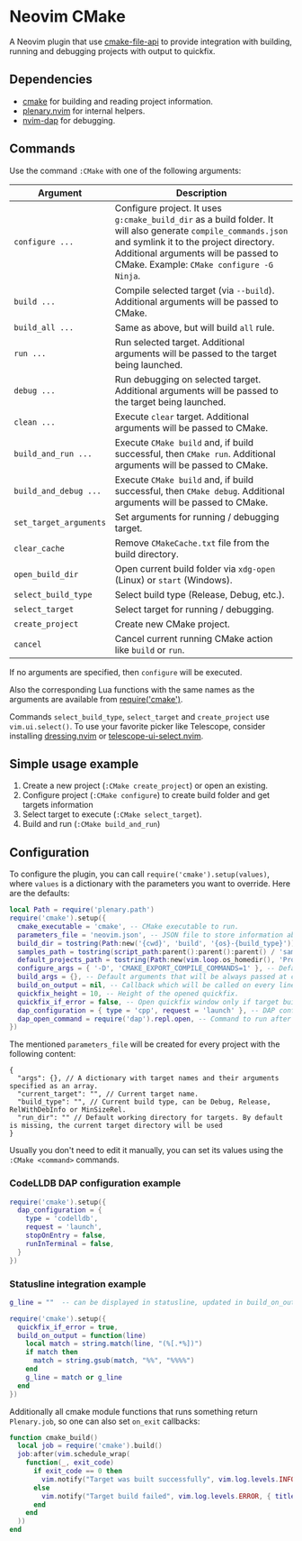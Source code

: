 # Neovim CMake

A Neovim plugin that use [cmake-file-api](https://cmake.org/cmake/help/latest/manual/cmake-file-api.7.html#codemodel-version-2) to provide integration with building, running and debugging projects with output to quickfix.

## Dependencies

- [cmake](https://cmake.org) for building and reading project information.
- [plenary.nvim](https://github.com/nvim-lua/plenary.nvim) for internal helpers.
- [nvim-dap](https://github.com/mfussenegger/nvim-dap) for debugging.

## Commands

Use the command `:CMake` with one of the following arguments:

| Argument               | Description                                                                                                                                                                                                                                 |
| ---------------------- | ------------------------------------------------------------------------------------------------------------------------------------------------------------------------------------------------------------------------------------------- |
| `configure ...`        | Configure project. It uses `g:cmake_build_dir` as a build folder. It will also generate `compile_commands.json` and symlink it to the project directory. Additional arguments will be passed to CMake. Example: `CMake configure -G Ninja`. |
| `build ...`            | Compile selected target (via `--build`). Additional arguments will be passed to CMake.                                                                                                                                                      |
| `build_all ...`        | Same as above, but will build `all` rule.                                                                                                                                                                                                   |
| `run ...`              | Run selected target. Additional arguments will be passed to the target being launched.                                                                                                                                                      |
| `debug ...`            | Run debugging on selected target. Additional arguments will be passed to the target being launched.                                                                                                                                         |
| `clean ...`            | Execute `clear` target. Additional arguments will be passed to CMake.                                                                                                                                                                       |
| `build_and_run ...`    | Execute `CMake build` and, if build successful, then `CMake run`. Additional arguments will be passed to CMake.                                                                                                                             |
| `build_and_debug ...`  | Execute `CMake build` and, if build successful, then `CMake debug`. Additional arguments will be passed to CMake.                                                                                                                           |
| `set_target_arguments` | Set arguments for running / debugging target.                                                                                                                                                                                               |
| `clear_cache`          | Remove `CMakeCache.txt` file from the build directory.                                                                                                                                                                                      |
| `open_build_dir`       | Open current build folder via `xdg-open` (Linux) or `start` (Windows).                                                                                                                                                                      |
| `select_build_type`    | Select build type (Release, Debug, etc.).                                                                                                                                                                                                   |
| `select_target`        | Select target for running / debugging.                                                                                                                                                                                                      |
| `create_project`       | Create new CMake project.                                                                                                                                                                                                                   |
| `cancel`               | Cancel current running CMake action like `build` or `run`.                                                                                                                                                                                  |

If no arguments are specified, then `configure` will be executed.

Also the corresponding Lua functions with the same names as the arguments are available from [require('cmake')](lua/cmake/init.lua).

Commands `select_build_type`, `select_target` and `create_project` use `vim.ui.select()`. To use your favorite picker like Telescope, consider installing [dressing.nvim](https://github.com/stevearc/dressing.nvim) or [telescope-ui-select.nvim](https://github.com/nvim-telescope/telescope-ui-select.nvim).

## Simple usage example

1. Create a new project (`:CMake create_project`) or open an existing.
2. Configure project (`:CMake configure`) to create build folder and get targets information
3. Select target to execute (`:CMake select_target`).
4. Build and run (`:CMake build_and_run`)

## Configuration

To configure the plugin, you can call `require('cmake').setup(values)`, where `values` is a dictionary with the parameters you want to override. Here are the defaults:

```lua
local Path = require('plenary.path')
require('cmake').setup({
  cmake_executable = 'cmake', -- CMake executable to run.
  parameters_file = 'neovim.json', -- JSON file to store information about selected target, run arguments and build type.
  build_dir = tostring(Path:new('{cwd}', 'build', '{os}-{build_type}')), -- Build directory. The expressions `{cwd}`, `{os}` and `{build_type}` will be expanded with the corresponding text values.
  samples_path = tostring(script_path:parent():parent():parent() / 'samples'), -- Folder with samples. `samples` folder from the plugin directory is used by default.
  default_projects_path = tostring(Path:new(vim.loop.os_homedir(), 'Projects')), -- Default folder for creating project.
  configure_args = { '-D', 'CMAKE_EXPORT_COMPILE_COMMANDS=1' }, -- Default arguments that will be always passed at cmake configure step. By default tells cmake to generate `compile_commands.json`.
  build_args = {}, -- Default arguments that will be always passed at cmake build step.
  build_on_output = nil, -- Callback which will be called on every line that is printed during build process. Accepts printed line as argument.
  quickfix_height = 10, -- Height of the opened quickfix.
  quickfix_if_error = false, -- Open quickfix window only if target build failed.
  dap_configuration = { type = 'cpp', request = 'launch' }, -- DAP configuration. By default configured to work with `lldb-vscode`.
  dap_open_command = require('dap').repl.open, -- Command to run after starting DAP session. You can set it to `false` if you don't want to open anything or `require('dapui').open` if you are using https://github.com/rcarriga/nvim-dap-ui
})
```

The mentioned `parameters_file` will be created for every project with the following content:

```jsonc
{
  "args": {}, // A dictionary with target names and their arguments specified as an array.
  "current_target": "", // Current target name.
  "build_type": "", // Current build type, can be Debug, Release, RelWithDebInfo or MinSizeRel.
  "run_dir": "" // Default working directory for targets. By default is missing, the current target directory will be used
}
```

Usually you don't need to edit it manually, you can set its values using the `:CMake <command>` commands.

### CodeLLDB DAP configuration example

```lua
require('cmake').setup({
  dap_configuration = {
    type = 'codelldb',
    request = 'launch',
    stopOnEntry = false,
    runInTerminal = false,
  }
})
```

### Statusline integration example

```lua
g_line = ""  -- can be displayed in statusline, updated in build_on_output

require('cmake').setup({
  quickfix_if_error = true,
  build_on_output = function(line)
    local match = string.match(line, "(%[.*%])")
    if match then
      match = string.gsub(match, "%%", "%%%%")
    end
    g_line = match or g_line
  end
})
```
Additionally all cmake module functions that runs something return `Plenary.job`, so one can also set `on_exit` callbacks:
```lua
function cmake_build()
  local job = require('cmake').build()
  job:after(vim.schedule_wrap(
    function(_, exit_code)
      if exit_code == 0 then
        vim.notify("Target was built successfully", vim.log.levels.INFO, { title = 'CMake' })
      else
        vim.notify("Target build failed", vim.log.levels.ERROR, { title = 'CMake' })
      end
    end
  ))
end
```
